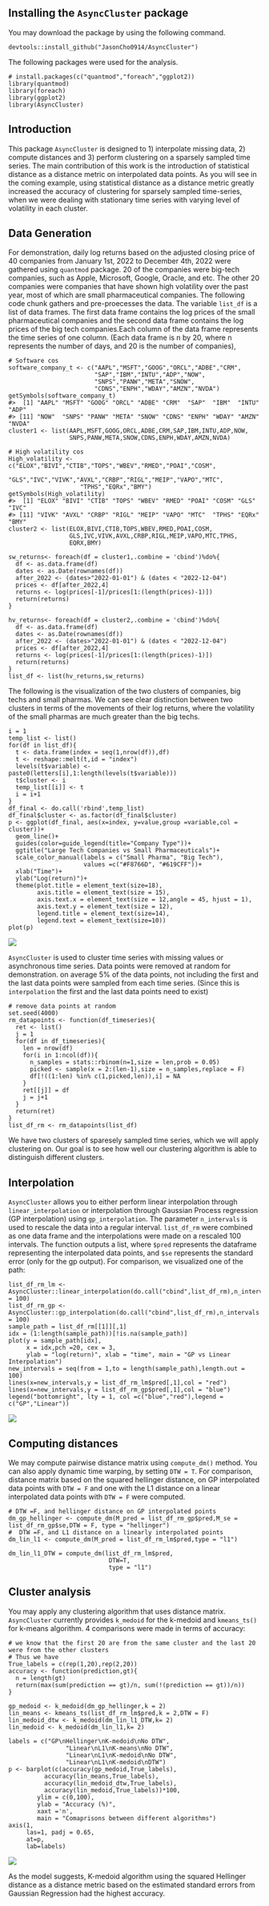 ## Installing the `AsyncCluster` package

You may download the package by using the following command.

    devtools::install_github("JasonCho0914/AsyncCluster")

The following packages were used for the analysis.

    # install.packages(c("quantmod","foreach","ggplot2))
    library(quantmod)
    library(foreach)
    library(ggplot2)
    library(AsyncCluster)

## Introduction

This package `AsyncCluster` is designed to 1) interpolate missing data,
2) compute distances and 3) perform clustering on a sparsely sampled
time series. The main contribution of this work is the introduction of
statistical distance as a distance metric on interpolated data points.
As you will see in the coming example, using statistical distance as a
distance metric greatly increased the accuracy of clustering for
sparsely sampled time-series, when we were dealing with stationary time
series with varying level of volatility in each cluster.

## Data Generation

For demonstration, daily log returns based on the adjusted closing price
of 40 companies from January 1st, 2022 to December 4th, 2022 were
gathered using `quantmod` package. 20 of the companies were big-tech
companies, such as Apple, Microsoft, Google, Oracle, and etc. The other
20 companies were companies that have shown high volatility over the
past year, most of which are small pharmaceutical companies. The
following code chunk gathers and pre-proecesses the data. The variable
`list_df` is a list of data frames. The first data frame contains the
log prices of the small pharmaceutical companies and the second data
frame contains the log prices of the big tech companies.Each column of
the data frame represents the time series of one column. (Each data
frame is n by 20, where n represents the number of days, and 20 is the
number of companies),


    # Software cos
    software_company_t <- c("AAPL","MSFT","GOOG","ORCL","ADBE","CRM",
                            "SAP","IBM","INTU","ADP","NOW",
                            "SNPS","PANW","META","SNOW",
                            "CDNS","ENPH","WDAY","AMZN","NVDA")
    getSymbols(software_company_t)
    #>  [1] "AAPL" "MSFT" "GOOG" "ORCL" "ADBE" "CRM"  "SAP"  "IBM"  "INTU" "ADP" 
    #> [11] "NOW"  "SNPS" "PANW" "META" "SNOW" "CDNS" "ENPH" "WDAY" "AMZN" "NVDA"
    cluster1 <- list(AAPL,MSFT,GOOG,ORCL,ADBE,CRM,SAP,IBM,INTU,ADP,NOW,
                     SNPS,PANW,META,SNOW,CDNS,ENPH,WDAY,AMZN,NVDA)

    # High volatility cos
    High_volatility <-c("ELOX","BIVI","CTIB","TOPS","WBEV","RMED","POAI","COSM",
                        "GLS","IVC","VIVK","AVXL","CRBP","RIGL","MEIP","VAPO","MTC",
                        "TPHS","EQRx","BMY")
    getSymbols(High_volatility)
    #>  [1] "ELOX" "BIVI" "CTIB" "TOPS" "WBEV" "RMED" "POAI" "COSM" "GLS"  "IVC" 
    #> [11] "VIVK" "AVXL" "CRBP" "RIGL" "MEIP" "VAPO" "MTC"  "TPHS" "EQRx" "BMY"
    cluster2 <- list(ELOX,BIVI,CTIB,TOPS,WBEV,RMED,POAI,COSM,
                     GLS,IVC,VIVK,AVXL,CRBP,RIGL,MEIP,VAPO,MTC,TPHS,
                     EQRX,BMY)

    sw_returns<- foreach(df = cluster1,.combine = 'cbind')%do%{
      df <- as.data.frame(df)
      dates <- as.Date(rownames(df))
      after_2022 <- (dates>"2022-01-01") & (dates < "2022-12-04")
      prices <- df[after_2022,4]
      returns <- log(prices[-1]/prices[1:(length(prices)-1)])
      return(returns)
    }

    hv_returns<- foreach(df = cluster2,.combine = 'cbind')%do%{
      df <- as.data.frame(df)
      dates <- as.Date(rownames(df))
      after_2022 <- (dates>"2022-01-01") & (dates < "2022-12-04")
      prices <- df[after_2022,4]
      returns <- log(prices[-1]/prices[1:(length(prices)-1)])
      return(returns)
    }
    list_df <- list(hv_returns,sw_returns)

The following is the visualization of the two clusters of companies, big
techs and small pharmas. We can see clear distinction between two
clusters in terms of the movements of their log returns, where the
volatility of the small pharmas are much greater than the big techs.

    i = 1
    temp_list <- list()
    for(df in list_df){
      t <- data.frame(index = seq(1,nrow(df)),df)
      t <- reshape::melt(t,id = "index")
      levels(t$variable) <- paste0(letters[i],1:length(levels(t$variable)))
      t$cluster <- i
      temp_list[[i]] <- t
      i = i+1
    }
    df_final <- do.call('rbind',temp_list)
    df_final$cluster <- as.factor(df_final$cluster)
    p <- ggplot(df_final, aes(x=index, y=value,group =variable,col = cluster))+
      geom_line()+
      guides(color=guide_legend(title="Company Type"))+
      ggtitle("Large Tech Companies vs Small Pharmaceuticals")+
      scale_color_manual(labels = c("Small Pharma", "Big Tech"), 
                         values =c("#F8766D", "#619CFF"))+
      xlab("Time")+
      ylab("Log(return)")+
      theme(plot.title = element_text(size=18),
            axis.title = element_text(size = 15),
            axis.text.x = element_text(size = 12,angle = 45, hjust = 1),
            axis.text.y = element_text(size = 12),
            legend.title = element_text(size=14),
            legend.text = element_text(size=10))
    plot(p)

![](README_files/figure-markdown_strict/visualizaiton-1.png)

`AsyncCluster` is used to cluster time series with missing values or
asynchronous time series. Data points were removed at random for
demonstration. on average 5% of the data points, not including the first
and the last data points were sampled from each time series. (Since this
is `interpolation` the first and the last data points need to exist)

    # remove data points at random
    set.seed(4000)
    rm_datapoints <- function(df_timeseries){
      ret <- list()
      j = 1
      for(df in df_timeseries){
        len = nrow(df)
        for(i in 1:ncol(df)){
          n_samples = stats::rbinom(n=1,size = len,prob = 0.05)
          picked <- sample(x = 2:(len-1),size = n_samples,replace = F)
          df[!((1:len) %in% c(1,picked,len)),i] = NA
        }
        ret[[j]] = df
        j = j+1
      }
      return(ret)
    }
    list_df_rm <- rm_datapoints(list_df)

We have two clusters of sparesely sampled time series, which we will
apply clustering on. Our goal is to see how well our clustering
algorithm is able to distinguish different clusters.

## Interpolation

`AsyncCluster` allows you to either perform linear interpolation through
`linear_interpolation` or interpolation through Gaussian Process
regression (GP interpolation) using `gp_interpolation`. The parameter
`n_intervals` is used to rescale the data into a regular interval.
`list_df_rm` were combined as one data frame and the interpolations were
made on a rescaled 100 intervals. The function outputs a list, where
`$pred` represents the dataframe representing the interpolated data
points, and `$se` represents the standard error (only for the gp
output). For comparison, we visualized one of the path:

    list_df_rm_lm <- AsyncCluster::linear_interpolation(do.call("cbind",list_df_rm),n_intervals = 100)
    list_df_rm_gp <- AsyncCluster::gp_interpolation(do.call("cbind",list_df_rm),n_intervals = 100)
    sample_path = list_df_rm[[1]][,1]
    idx = (1:length(sample_path))[!is.na(sample_path)]
    plot(y = sample_path[idx],
         x = idx,pch =20, cex = 3, 
         ylab = "log(return)", xlab = "time", main = "GP vs Linear Interpolation")
    new_intervals = seq(from = 1,to = length(sample_path),length.out = 100)
    lines(x=new_intervals,y = list_df_rm_lm$pred[,1],col = "red")
    lines(x=new_intervals,y = list_df_rm_gp$pred[,1],col = "blue")
    legend("bottomright", lty = 1, col =c("blue","red"),legend = c("GP","Linear"))

![](README_files/figure-markdown_strict/unnamed-chunk-3-1.png)

## Computing distances

We may compute pairwise distance matrix using `compute_dm()` method. You
can also apply dynamic time warping, by setting `DTW = T`. For
comparison, distance matrix based on the squared hellinger distance, on
GP interpolated data points with `DTW = F` and one with the L1 distance
on a linear interpolated data points with `DTW = F` were computed.

    # DTW =F, and hellinger distance on GP interpolated points
    dm_gp_hellinger <- compute_dm(M_pred = list_df_rm_gp$pred,M_se = list_df_rm_gp$se,DTW = F, type = "hellinger")
    #  DTW =F, and L1 distance on a linearly interpolated points
    dm_lin_l1 <- compute_dm(M_pred = list_df_rm_lm$pred,type = "l1")

    dm_lin_l1_DTW = compute_dm(list_df_rm_lm$pred,
                                DTW=T,
                                type = "l1")

## Cluster analysis

You may apply any clustering algorithm that uses distance matrix.
`AsyncCluster` currently provides `k_medoid` for the k-medoid and
`kmeans_ts()` for k-means algorithm. 4 comparisons were made in terms of
accuracy:

    # we know that the first 20 are from the same cluster and the last 20 were from the other clusters
    # Thus we have
    True_labels = c(rep(1,20),rep(2,20)) 
    accuracy <- function(prediction,gt){
      n = length(gt)
      return(max(sum(prediction == gt)/n, sum(!(prediction == gt))/n))
    }

    gp_medoid <- k_medoid(dm_gp_hellinger,k = 2)
    lin_means <- kmeans_ts(list_df_rm_lm$pred,k = 2,DTW = F)
    lin_medoid_dtw <- k_medoid(dm_lin_l1_DTW,k= 2)
    lin_medoid <- k_medoid(dm_lin_l1,k= 2)

    labels = c("GP\nHellinger\nK-medoid\nNo DTW",
                    "Linear\nL1\nK-means\nNo DTW",
                    "Linear\nL1\nK-medoid\nNo DTW",
                    "Linear\nL1\nK-medoid\nDTW")
    p <- barplot(c(accuracy(gp_medoid,True_labels),
              accuracy(lin_means,True_labels),
              accuracy(lin_medoid_dtw,True_labels),
              accuracy(lin_medoid,True_labels))*100,
            ylim = c(0,100),
            ylab = "Accuracy (%)",
            xaxt ='n',
            main = "Comaprisons between different algorithms")
    axis(1,           
         las=1, padj = 0.65,
         at=p,          
         lab=labels)

![](README_files/figure-markdown_strict/unnamed-chunk-5-1.png)

As the model suggests, K-medoid algorithm using the squared Hellinger
distance as a distance metric based on the estimated standard errors
from Gaussian Regression had the highest accuracy.

